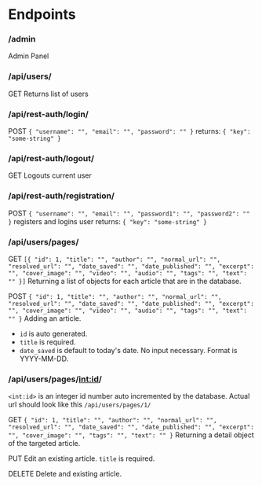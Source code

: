 # Endpoints

### /admin

Admin Panel

### /api/users/

GET
Returns list of users

### /api/rest-auth/login/

POST
`{ "username": "", "email": "", "password": "" }`
returns:
`{ "key": "some-string" }`

### /api/rest-auth/logout/

GET
Logouts current user

### /api/rest-auth/registration/

POST
`{ "username": "", "email": "", "password1": "", "password2": "" }`
registers and logins user
returns:
`{ "key": "some-string" }`

### /api/users/pages/

GET
`[{ "id": 1, "title": "", "author": "", "normal_url": "", "resolved_url": "", "date_saved": "", "date_published": "", "excerpt": "", "cover_image": "", "video": "", "audio": "", "tags": "", "text": "" }]`
Returning a list of objects for each article that are in the database.

POST
`{ "id": 1, "title": "", "author": "", "normal_url": "", "resolved_url": "", "date_saved": "", "date_published": "", "excerpt": "", "cover_image": "", "video": "", "audio": "", "tags": "", "text": "" }`
Adding an article.

- `id` is auto generated.
- `title` is required.
- `date_saved` is default to today's date. No input necessary. Format is YYYY-MM-DD.

### /api/users/pages/<int:id>/

`<int:id>` is an integer id number auto incremented by the database.
Actual url should look like this `/api/users/pages/1/`

GET
`{ "id": 1, "title": "", "author": "", "normal_url": "", "resolved_url": "", "date_saved": "", "date_published": "", "excerpt": "", "cover_image": "", "tags": "", "text": "" }`
Returning a detail object of the targeted article.

PUT
Edit an existing article. `title` is required.

DELETE
Delete and existing article.
